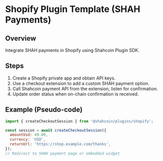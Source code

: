 # Shopify Plugin Template (SHAH Payments)

## Overview
Integrate SHAH payments in Shopify using Shahcoin Plugin SDK.

## Steps
1. Create a Shopify private app and obtain API keys.
2. Use a checkout extension to add a custom SHAH payment option.
3. Call Shahcoin payment API from the extension, listen for confirmation.
4. Update order status when on-chain confirmation is received.

## Example (Pseudo-code)
```js
import { createCheckoutSession } from '@shahcoin/plugins/shopify';

const session = await createCheckoutSession({
  amountUsd: 49.00,
  currency: 'USD',
  returnUrl: 'https://shop.example.com/thanks',
});
// Redirect to SHAH payment page or embedded widget
```

